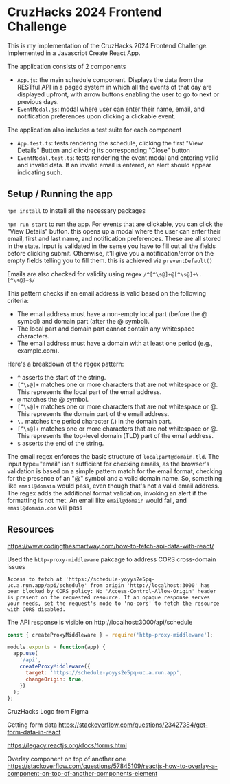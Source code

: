 # CruzHacks 2024 Frontend Challenge
This is my implementation of the CruzHacks 2024 Frontend Challenge. Implemented in a Javascript Create React App.

The application consists of 2 components
* `App.js`: the main schedule component. Displays the data from the RESTful API in a paged system in which all the events of that day are displayed upfront, with arrow buttons enabling the user to go to next or previous days.
* `EventModal.js`: modal where user can enter their name, email, and notification preferences upon clicking a clickable event.

The application also includes a test suite for each component
* `App.test.ts`: tests rendering the schedule, clicking the first "View Details" Button and clicking its corresponding "Close" button
* `EventModal.test.ts`: tests rendering the event modal and entering valid and invalid data. If an invalid email is entered, an alert should appear indicating such.

## Setup / Running the app
`npm install` to install all the necessary packages

`npm run start` to run the app.
For events that are clickable, you can click the "View Details" button. this opens up a modal where the user can enter their email, first and last name, and notification preferences. These are all stored in the state. Input is validated in the sense you have to fill out all the fields before clicking submit. Otherwise, it'll give you a notification/error on the empty fields telling you to fill them. this is achieved via `preventDefault()`

Emails are also checked for validity using regex
`/^[^\s@]+@[^\s@]+\.[^\s@]+$/`

This pattern checks if an email address is valid based on the following criteria:

-   The email address must have a non-empty local part (before the @ symbol) and domain part (after the @ symbol).
-   The local part and domain part cannot contain any whitespace characters.
-   The email address must have a domain with at least one period (e.g., example.com).

Here's a breakdown of the regex pattern:

-   `^` asserts the start of the string.
-   `[^\s@]+` matches one or more characters that are not whitespace or @. This represents the local part of the email address.
-   `@` matches the @ symbol.
-   `[^\s@]+` matches one or more characters that are not whitespace or @. This represents the domain part of the email address.
-   `\.` matches the period character (.) in the domain part.
-   `[^\s@]+` matches one or more characters that are not whitespace or @. This represents the top-level domain (TLD) part of the email address.
-   `$` asserts the end of the string.

The email regex enforces the basic structure of  `localpart@domain.tld`. The input type="email" isn't sufficient for checking emails, as the browser's validation is based on a simple pattern match for the email format, checking for the presence of an "@" symbol and a valid domain name. So, something like `email@domain` would pass, even though that's not a valid email address. The regex adds the additional format validation, invoking an alert if the formatting is not met. An email like `email@domain` would fail, and `email@domain.com` will pass

## Resources
https://www.codingthesmartway.com/how-to-fetch-api-data-with-react/

Used the `http-proxy-middleware` pakcage to address CORS cross-domain issues
```
Access to fetch at 'https://schedule-yoyys2e5pq-uc.a.run.app/api/schedule' from origin 'http://localhost:3000' has been blocked by CORS policy: No 'Access-Control-Allow-Origin' header is present on the requested resource. If an opaque response serves your needs, set the request's mode to 'no-cors' to fetch the resource with CORS disabled.
```

The API response is visible on http://localhost:3000/api/schedule
```javascript
const { createProxyMiddleware } = require('http-proxy-middleware');

module.exports = function(app) {
  app.use(
    '/api',
    createProxyMiddleware({
      target: 'https://schedule-yoyys2e5pq-uc.a.run.app',
      changeOrigin: true,
    })
  );
};
```

CruzHacks Logo from Figma

Getting form data
https://stackoverflow.com/questions/23427384/get-form-data-in-react

https://legacy.reactjs.org/docs/forms.html

Overlay component on top of another one
https://stackoverflow.com/questions/57845109/reactjs-how-to-overlay-a-component-on-top-of-another-components-element